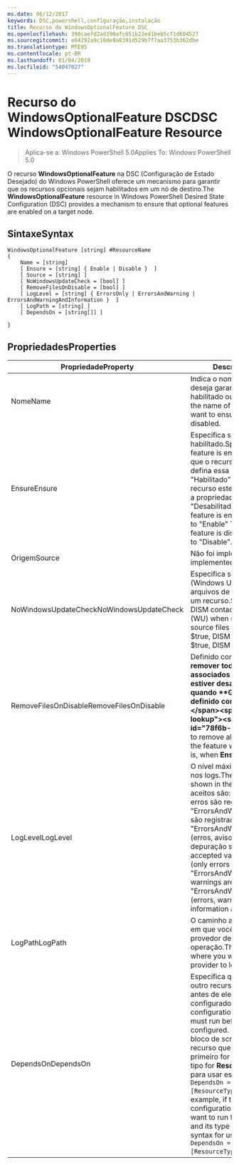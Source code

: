 ```yaml
---
ms.date: 06/12/2017
keywords: DSC,powershell,configuração,instalação
title: Recurso do WindowsOptionalFeature DSC
ms.openlocfilehash: 390caefd2ad190afc651b22ed1beb5cf1d604527
ms.sourcegitcommit: e04292a9c10de9a8391d529b7f7aa3753b362dbe
ms.translationtype: MTE95
ms.contentlocale: pt-BR
ms.lasthandoff: 01/04/2019
ms.locfileid: "54047027"
---
```

# <a name="dsc-windowsoptionalfeature-resource"></a><span data-ttu-id="78f6b-103">Recurso do WindowsOptionalFeature DSC</span><span class="sxs-lookup"><span data-stu-id="78f6b-103">DSC WindowsOptionalFeature Resource</span></span>

> <span data-ttu-id="78f6b-104">Aplica-se a: Windows PowerShell 5.0</span><span class="sxs-lookup"><span data-stu-id="78f6b-104">Applies To: Windows PowerShell 5.0</span></span>

<span data-ttu-id="78f6b-105">O recurso **WindowsOptionalFeature** na DSC (Configuração de Estado Desejado) do Windows PowerShell oferece um mecanismo para garantir que os recursos opcionais sejam habilitados em um nó de destino.</span><span class="sxs-lookup"><span data-stu-id="78f6b-105">The **WindowsOptionalFeature** resource in Windows PowerShell Desired State Configuration (DSC) provides a mechanism to ensure that optional features are enabled on a target node.</span></span>

## <a name="syntax"></a><span data-ttu-id="78f6b-106">Sintaxe</span><span class="sxs-lookup"><span data-stu-id="78f6b-106">Syntax</span></span>

```
WindowsOptionalFeature [string] #ResourceName
{
    Name = [string]
    [ Ensure = [string] { Enable | Disable }  ]
    [ Source = [string] ]
    [ NoWindowsUpdateCheck = [bool] ]
    [ RemoveFilesOnDisable = [bool] ]
    [ LogLevel = [string] { ErrorsOnly | ErrorsAndWarning | ErrorsAndWarningAndInformation }  ]
    [ LogPath = [string] ]
    [ DependsOn = [string[]] ]

}
```

## <a name="properties"></a><span data-ttu-id="78f6b-107">Propriedades</span><span class="sxs-lookup"><span data-stu-id="78f6b-107">Properties</span></span>

|  <span data-ttu-id="78f6b-108">Propriedade</span><span class="sxs-lookup"><span data-stu-id="78f6b-108">Property</span></span>  |  <span data-ttu-id="78f6b-109">Descrição</span><span class="sxs-lookup"><span data-stu-id="78f6b-109">Description</span></span>   |
|---|---|
| <span data-ttu-id="78f6b-110">Nome</span><span class="sxs-lookup"><span data-stu-id="78f6b-110">Name</span></span>| <span data-ttu-id="78f6b-111">Indica o nome do recurso que você deseja garantir que esteja habilitado ou desabilitado.</span><span class="sxs-lookup"><span data-stu-id="78f6b-111">Indicates the name of the feature that you want to ensure is enabled or disabled.</span></span>|
| <span data-ttu-id="78f6b-112">Ensure</span><span class="sxs-lookup"><span data-stu-id="78f6b-112">Ensure</span></span>| <span data-ttu-id="78f6b-113">Especifica se o recurso está habilitado.</span><span class="sxs-lookup"><span data-stu-id="78f6b-113">Specifies whether the feature is enabled.</span></span> <span data-ttu-id="78f6b-114">Para garantir que o recurso esteja habilitado, defina essa propriedade para "Habilitado" Para garantir que o recurso esteja desabilitado, defina a propriedade como "Desabilitado".</span><span class="sxs-lookup"><span data-stu-id="78f6b-114">To ensure that the feature is enabled, set this property to "Enable" To ensure that the feature is disabled, set the property to "Disable".</span></span>|
| <span data-ttu-id="78f6b-115">Origem</span><span class="sxs-lookup"><span data-stu-id="78f6b-115">Source</span></span>| <span data-ttu-id="78f6b-116">Não foi implementado.</span><span class="sxs-lookup"><span data-stu-id="78f6b-116">Not implemented.</span></span>|
| <span data-ttu-id="78f6b-117">NoWindowsUpdateCheck</span><span class="sxs-lookup"><span data-stu-id="78f6b-117">NoWindowsUpdateCheck</span></span>| <span data-ttu-id="78f6b-118">Especifica se o DISM contata o WU (Windows Update) ao procurar os arquivos de origem para habilitar um recurso.</span><span class="sxs-lookup"><span data-stu-id="78f6b-118">Specifies whether DISM contacts Windows Update (WU) when searching for the source files to enable a feature.</span></span> <span data-ttu-id="78f6b-119">Se $true, DISM não contatará WU.</span><span class="sxs-lookup"><span data-stu-id="78f6b-119">If $true, DISM does not contact WU.</span></span>|
| <span data-ttu-id="78f6b-120">RemoveFilesOnDisable</span><span class="sxs-lookup"><span data-stu-id="78f6b-120">RemoveFilesOnDisable</span></span>| <span data-ttu-id="78f6b-121">Definido como **$true** para remover todos os arquivos associados ao recurso quando estiver desabilitado (isto é, quando **Garantir** estiver definido como "Ausente").</span><span class="sxs-lookup"><span data-stu-id="78f6b-121">Set to **$true** to remove all files associated with the feature when it is disabled (that is, when **Ensure** is set to "Absent").</span></span>|
| <span data-ttu-id="78f6b-122">LogLevel</span><span class="sxs-lookup"><span data-stu-id="78f6b-122">LogLevel</span></span>| <span data-ttu-id="78f6b-123">O nível máximo de saída mostrado nos logs.</span><span class="sxs-lookup"><span data-stu-id="78f6b-123">The maximum output level shown in the logs.</span></span> <span data-ttu-id="78f6b-124">Os valores aceitos são: "ErrorsOnly" (somente erros são registrados), "ErrorsAndWarning" (erros e avisos são registrados) e "ErrorsAndWarningAndInformation" (erros, avisos e informações de depuração são registrados).</span><span class="sxs-lookup"><span data-stu-id="78f6b-124">The accepted values are: "ErrorsOnly" (only errors are logged), "ErrorsAndWarning" (errors and warnings are logged), and "ErrorsAndWarningAndInformation" (errors, warnings, and debug information are logged).</span></span>|
| <span data-ttu-id="78f6b-125">LogPath</span><span class="sxs-lookup"><span data-stu-id="78f6b-125">LogPath</span></span>| <span data-ttu-id="78f6b-126">O caminho até um arquivo de log em que você deseja que o provedor de recursos registre a operação.</span><span class="sxs-lookup"><span data-stu-id="78f6b-126">The path to a log file where you want the resource provider to log the operation.</span></span>|
| <span data-ttu-id="78f6b-127">DependsOn</span><span class="sxs-lookup"><span data-stu-id="78f6b-127">DependsOn</span></span>| <span data-ttu-id="78f6b-128">Especifica que a configuração de outro recurso deve ser executada antes de ele ser configurado.</span><span class="sxs-lookup"><span data-stu-id="78f6b-128">Specifies that the configuration of another resource must run before this resource is configured.</span></span> <span data-ttu-id="78f6b-129">Por exemplo, se a ID do bloco de script de configuração do recurso que você deseja executar primeiro for __ResourceName__ e seu tipo for __ResourceType__, a sintaxe para usar essa propriedade será `DependsOn = "[ResourceType]ResourceName"`.</span><span class="sxs-lookup"><span data-stu-id="78f6b-129">For example, if the ID of the resource configuration script block that you want to run first is __ResourceName__ and its type is __ResourceType__, the syntax for using this property is `DependsOn = "[ResourceType]ResourceName"`.</span></span>|